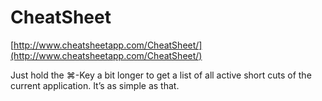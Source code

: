 <!--
id: 24005118473
link: http://tumblr.atmos.org/post/24005118473/cheatsheet
slug: cheatsheet
date: Tue May 29 2012 10:47:57 GMT-0700 (PDT)
publish: 2012-05-029
tags: 
title: CheatSheet
-->


CheatSheet
==========

[http://www.cheatsheetapp.com/CheatSheet/](http://www.cheatsheetapp.com/CheatSheet/)

Just hold the ⌘-Key a bit longer to get a list of all active short cuts
of the current application. It’s as simple as that.

